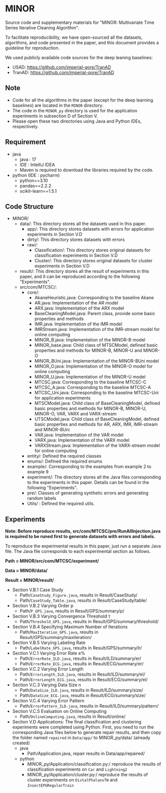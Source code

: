 # MINOR

Source code and supplementary materials for "MINOR: Multivariate Time Series Iterative Cleaning Algorithm".

To facilitate reproducibility, we have open-sourced all the datasets, algorithms, and code presented in the paper, and this document provides a guideline for reproduction.

We used publicly available code sources for the deep leaning baselines: 

* USAD: https://github.com/imperial-qore/TranAD
* TranAD: https://github.com/imperial-qore/TranAD

## **Note**

* Code for all the algorithms in the paper (except for the deep learning baselines) are located in the `MINOR` directory. 
* The code in the `MINOR_py` directory is used for the application experiments in subsection D of Section V.
* Please open these two directories using Java and Python IDEs, respectively.

## Requirement

* java
  * java : 17
  * IDE : IntelliJ IDEA
  * Maven is required to download the libraries required by the code.
* python (IDE : pycharm)
  * python==3.10
  * pandas==2.2.2
  * scikit-learn==1.5.1

## Code Structure

* MINOR/
  * data/: This directory stores all the datasets used in this paper. 
    * app/: This directory stores datasets with errors for application experiments in Section V.D
    * dirty/: This directory stores datasets with errors
    * raw/: 
      * Classification/: This directory stores original datasets for classification experiments in Section V.D
      * Cluster/: This directory stores original datasets for cluster experiments in Section V.D
  * result/: This directory stores all the result of experiments in this paper, and it can be reproduced according to the following "Experiments". 
  * src/com/MTCSC/:
    * core/:
      * AkaneHeuristic.java: Corresponding to the baseline Akane
      * AR.java: Implementation of the AR model
      * ARX.java: Implementation of the ARX model
      * BaseCleaningModel.java: Parent class, provide some basic properties and methods
      * IMR.java: Implementation of the IMR model
      * IMRStream.java: Implementation of the IMR-stream model for online computing
      * MINOR_B.java: Implementation of the MINOR-B model
      * MINOR_base.java: Child class of MTSCModel, defined basic properties and methods for MINOR-B, MINOR-U and MINOR-O
      * MINOR_BUni.java: Implementation of the MINOR-BUni model
      * MINOR_O.java: Implementation of the MINOR-O model for online computing
      * MINOR_U.java: Implementation of the MINOR-U model
      * MTCSC.java:  Corresponding to the baseline MTCSC-C
      * MTCSC_A.java:  Corresponding to the baseline MTCSC-A
      * MTCSC_Uni.java:  Corresponding to the baseline MTCSC-Uni for application experiments
      * MTSCModel.java: Child class of BaseCleaningModel, defined basic properties and methods for MINOR-B, MINOR-U, MINOR-O, VAR, VARX and VARX-stream
      * UTSCModel.java: Child class of BaseCleaningModel, defined basic properties and methods for AR, ARX, IMR, IMR-stream and MINOR-BUni
      * VAR.java: Implementation of the VAR model
      * VARX.java: Implementation of the VARX model
      * VARXStream.java: Implementation of the VARX-stream model for online computing
    * entity/: Defined the required classes
    * enums/: Defined the required enums
    * example/: Corresponding to the examples from example 2 to example 9
    * experiment/: The directory stores all the Java files corresponding to the experiments in this paper. Details can be found in the following "Experiments".
    * pre/: Classes of generating synthetic errors and generating random labels
    * Utils/ : Defined the required utils.

## Experiments

**Note: Before reproduce results, src/com/MTCSC/pre/RunAllInjection.java is required to be runed first to generate datasets with errors and labels.**

To reproduce the experimental results in this paper, just run a separate Java file. The Java file corresponds to each experimental section as follows.

**Path = MINOR/src/com/MTCSC/experiment/**

**Data = MINOR/data/**

**Result = MINOR/result/**

* Section V.B.1 Case Study
  * Path/`CaseStudy_Figure.java`, results in Result/CaseStudy/
  * Path/`CaseStudy_Table.java`, results in Result/CaseStudy/table/
* Section V.B.2 Varying Order p
  * Path/`P_GPS.java`, results in Result/GPS/summary/p/
* Section V.B.3 Varying Convergence Threshold τ
  * Path/`Threshold_GPS.java`, results in Result/GPS/summary/threshold/
* Section V.B.4 Specifying Maximum Number of Iterations
  * Path/`MaxIteration_GPS.java`, results in Result/GPS/summary/maxiteration/
* Section V.B.5 Varying Labeling Rate
  * Path/`LabelRate_GPS.java`, results in Result/GPS/summary/lr/
* Section V.C.1 Varying Error Rate e%
  * Path/`ErrorRate_ILD.java`, results in Result/ILD/summary/er/
  * Path/`ErrorRate_ECG.java`, results in Result/ECG/summary/er/
* Section V.C.2 Varying Error Length
  * Path/`ErrorLength_ILD.java`, results in Result/ILD/summary/el/
  * Path/`ErrorLength_ECG.java`, results in Result/ECG/summary/el/
* Section V.C.3 Varying Data Size n
  * Path/`DataSize_ILD.java`, results in Result/ILD/summary/size/
  * Path/`DataSize_ECG.java`, results in Result/ECG/summary/size/
* Section V.C.4 Varying Error Pattern
  * Path/`ErrorPattern_ILD.java`, results in Result/ILD/summary/pattern/
* Section V.C.5  Evaluation on Online Computing
  * Path/`OnlineComputing.java`, results in Result/online/
* Section V.D Applications: The final classification and clustering experiments were completed using Python. First, you need to run the corresponding Java files below to generate repair results, and then copy the folder named `repaired` in `Data/app/` to MINOR_py/data/ (already created)
  * java
    * Path/Application.java, repair results in Data/app/repaired/
  * python
    * MINOR_py/Application/classification.py:/ reproduce the results of classification experiments on `Car` and `Lightning2`
    * MINOR_py/Application/cluster.py:/ reproduce the results of cluster experiments on `DistalPhalanxTW` and `InsectEPGRegularTrain`